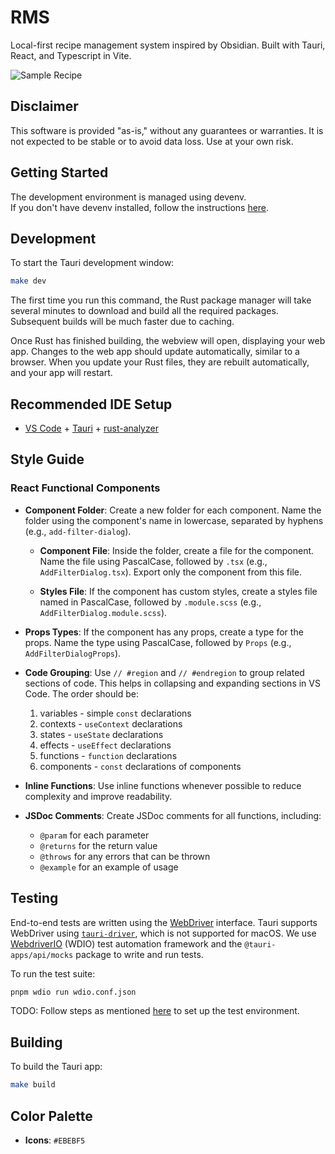 # RMS

Local-first recipe management system inspired by Obsidian. Built with Tauri, React, and Typescript in Vite.

![Sample Recipe](./sample-recipe.png)

## Disclaimer

This software is provided "as-is," without any guarantees or warranties. It is not expected to be stable or to avoid data loss. Use at your own risk.

## Getting Started

The development environment is managed using devenv.  
If you don't have devenv installed, follow the instructions [here](https://devenv.sh/getting-started/#installation).

## Development

To start the Tauri development window:

```bash
make dev
```

The first time you run this command, the Rust package manager will take several minutes to download and build all the required packages. Subsequent builds will be much faster due to caching.

Once Rust has finished building, the webview will open, displaying your web app. Changes to the web app should update automatically, similar to a browser. When you update your Rust files, they are rebuilt automatically, and your app will restart.

## Recommended IDE Setup

- [VS Code](https://code.visualstudio.com/) + [Tauri](https://marketplace.visualstudio.com/items?itemName=tauri-apps.tauri-vscode) + [rust-analyzer](https://marketplace.visualstudio.com/items?itemName=rust-lang.rust-analyzer)

## Style Guide

### React Functional Components

- **Component Folder**: Create a new folder for each component. Name the folder using the component's name in lowercase, separated by hyphens (e.g., `add-filter-dialog`).

  - **Component File**: Inside the folder, create a file for the component. Name the file using PascalCase, followed by `.tsx` (e.g., `AddFilterDialog.tsx`). Export only the component from this file.

  - **Styles File**: If the component has custom styles, create a styles file named in PascalCase, followed by `.module.scss` (e.g., `AddFilterDialog.module.scss`).

- **Props Types**: If the component has any props, create a type for the props. Name the type using PascalCase, followed by `Props` (e.g., `AddFilterDialogProps`).

- **Code Grouping**: Use `// #region` and `// #endregion` to group related sections of code. This helps in collapsing and expanding sections in VS Code. The order should be:

  1. variables - simple `const` declarations
  2. contexts - `useContext` declarations
  3. states - `useState` declarations
  4. effects - `useEffect` declarations
  5. functions - `function` declarations
  6. components - `const` declarations of components

- **Inline Functions**: Use inline functions whenever possible to reduce complexity and improve readability.

- **JSDoc Comments**: Create JSDoc comments for all functions, including:
  - `@param` for each parameter
  - `@returns` for the return value
  - `@throws` for any errors that can be thrown
  - `@example` for an example of usage

## Testing

End-to-end tests are written using the [WebDriver](https://www.w3.org/TR/webdriver/) interface. Tauri supports WebDriver using [`tauri-driver`](https://crates.io/crates/tauri-driver), which is not supported for macOS. We use [WebdriverIO](https://webdriver.io/) (WDIO) test automation framework and the `@tauri-apps/api/mocks` package to write and run tests.

To run the test suite:

```bash
pnpm wdio run wdio.conf.json
```

TODO: Follow steps as mentioned [here](https://jonaskruckenberg.github.io/tauri-docs-wip/development/testing.html) to set up the test environment.

## Building

To build the Tauri app:

```bash
make build
```

## Color Palette

- **Icons**: `#EBEBF5`

